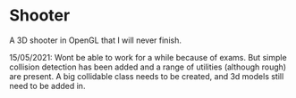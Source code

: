 # Shooter
A 3D shooter in OpenGL that I will never finish.

15/05/2021:
Wont be able to work for a while because of exams. 
But simple collision detection has been added and a range of utilities (although rough) are present.
A big collidable class needs to be created, and 3d models still need to be added in.
